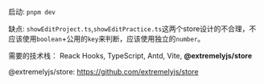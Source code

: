 启动: `pnpm dev`

缺点: `showEditProject.ts`,`showEditPractice.ts`这两个store设计的不合理，不应该使用`boolean`+公用的`key`来判断，应该使用独立的`number`。

需要的技术栈： Reack Hooks, TypeScript, Antd, Vite, **@extremelyjs/store**

@extremelyjs/store: https://github.com/extremelyjs/store